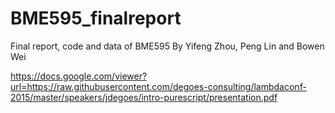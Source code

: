 # BME595_finalreport
Final report, code and data of BME595
By Yifeng Zhou, Peng Lin and Bowen Wei

https://docs.google.com/viewer?url=https://raw.githubusercontent.com/degoes-consulting/lambdaconf-2015/master/speakers/jdegoes/intro-purescript/presentation.pdf

